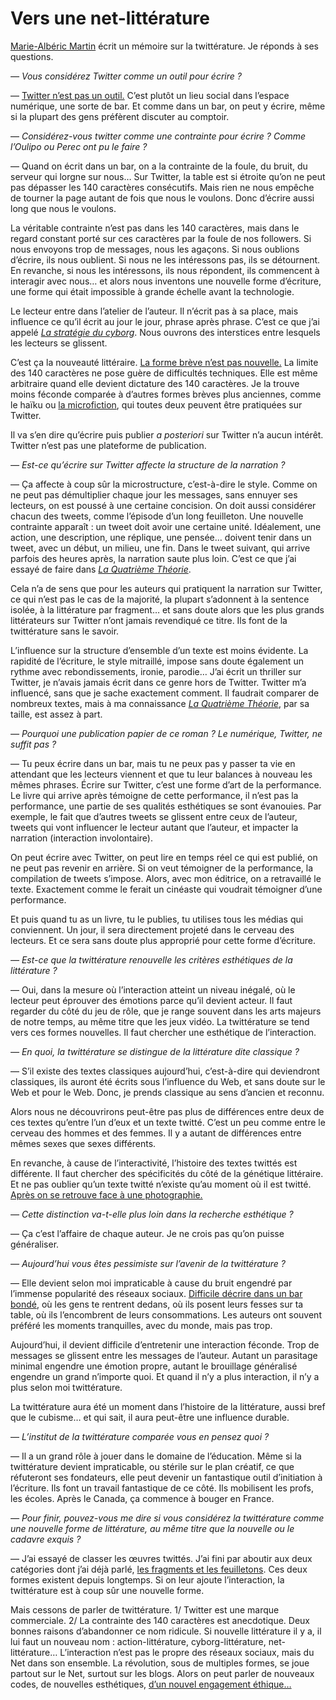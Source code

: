 # Vers une net-littérature

[Marie-Albéric Martin](http://twiterrature.blogspot.ch/2013/05/le-concept-de-texte.html) écrit un mémoire sur la twittérature. Je réponds à ses questions.

*— Vous considérez Twitter comme un outil pour écrire ?*

— [Twitter n’est pas un outil.](https://tcrouzet.com/2013/05/23/facebook-et-twitter-secrouleront-comme-un-chateau-de-cartes/) C’est plutôt un lieu social dans l’espace numérique, une sorte de bar. Et comme dans un bar, on peut y écrire, même si la plupart des gens préfèrent discuter au comptoir.

— *Considérez-vous twitter comme une contrainte pour écrire ? Comme l’Oulipo ou Perec ont pu le faire ?*

— Quand on écrit dans un bar, on a la contrainte de la foule, du bruit, du serveur qui lorgne sur nous… Sur Twitter, la table est si étroite qu’on ne peut pas dépasser les 140 caractères consécutifs. Mais rien ne nous empêche de tourner la page autant de fois que nous le voulons. Donc d’écrire aussi long que nous le voulons.

La véritable contrainte n’est pas dans les 140 caractères, mais dans le regard constant porté sur ces caractères par la foule de nos followers. Si nous envoyons trop de messages, nous les agaçons. Si nous oublions d’écrire, ils nous oublient. Si nous ne les intéressons pas, ils se détournent. En revanche, si nous les intéressons, ils nous répondent, ils commencent à interagir avec nous… et alors nous inventons une nouvelle forme d’écriture, une forme qui était impossible à grande échelle avant la technologie.

Le lecteur entre dans l’atelier de l’auteur. Il n’écrit pas à sa place, mais influence ce qu’il écrit au jour le jour, phrase après phrase. C’est ce que j’ai appelé [*La stratégie du cyborg*](https://tcrouzet.com/la-strategie-du-cyborg/). Nous ouvrons des interstices entre lesquels les lecteurs se glissent.

C’est ça la nouveauté littéraire. [La forme brève n’est pas nouvelle.](https://tcrouzet.com/la-quatrieme-theorie/la-quatrieme-theorie-liens/) La limite des 140 caractères ne pose guère de difficultés techniques. Elle est même arbitraire quand elle devient dictature des 140 caractères. Je la trouve moins féconde comparée à d’autres formes brèves plus anciennes, comme le haïku ou [la microfiction](https://tcrouzet.com/2013/04/03/50-micronouvelles-50-auteurs/), qui toutes deux peuvent être pratiquées sur Twitter.

Il va s’en dire qu’écrire puis publier *a posteriori* sur Twitter n’a aucun intérêt. Twitter n’est pas une plateforme de publication.

*— Est-ce qu’écrire sur Twitter affecte la structure de la narration ?*

— Ça affecte à coup sûr la microstructure, c’est-à-dire le style. Comme on ne peut pas démultiplier chaque jour les messages, sans ennuyer ses lecteurs, on est poussé à une certaine concision. On doit aussi considérer chacun des tweets, comme l’épisode d’un long feuilleton. Une nouvelle contrainte apparaît : un tweet doit avoir une certaine unité. Idéalement, une action, une description, une réplique, une pensée… doivent tenir dans un tweet, avec un début, un milieu, une fin. Dans le tweet suivant, qui arrive parfois des heures après, la narration saute plus loin. C’est ce que j’ai essayé de faire dans [*La Quatrième Théorie*](https://tcrouzet.com/la-quatrieme-theorie/).

Cela n’a de sens que pour les auteurs qui pratiquent la narration sur Twitter, ce qui n’est pas le cas de la majorité, la plupart s’adonnent à la sentence isolée, à la littérature par fragment… et sans doute alors que les plus grands littérateurs sur Twitter n’ont jamais revendiqué ce titre. Ils font de la twittérature sans le savoir.

L’influence sur la structure d’ensemble d’un texte est moins évidente. La rapidité de l’écriture, le style mitraillé, impose sans doute également un rythme avec rebondissements, ironie, parodie… J’ai écrit un thriller sur Twitter, je n’avais jamais écrit dans ce genre hors de Twitter. Twitter m’a influencé, sans que je sache exactement comment. Il faudrait comparer de nombreux textes, mais à ma connaissance [*La Quatrième Théorie*](https://tcrouzet.com/la-quatrieme-theorie/), par sa taille, est assez à part.

*— Pourquoi une publication papier de ce roman ? Le numérique, Twitter, ne suffit pas ?*

— Tu peux écrire dans un bar, mais tu ne peux pas y passer ta vie en attendant que les lecteurs viennent et que tu leur balances à nouveau les mêmes phrases. Écrire sur Twitter, c’est une forme d’art de la performance. Le livre qui arrive après témoigne de cette performance, il n’est pas la performance, une partie de ses qualités esthétiques se sont évanouies. Par exemple, le fait que d’autres tweets se glissent entre ceux de l’auteur, tweets qui vont influencer le lecteur autant que l’auteur, et impacter la narration (interaction involontaire).

On peut écrire avec Twitter, on peut lire en temps réel ce qui est publié, on ne peut pas revenir en arrière. Si on veut témoigner de la performance, la compilation de tweets s’impose. Alors, avec mon éditrice, on a retravaillé le texte. Exactement comme le ferait un cinéaste qui voudrait témoigner d’une performance.

Et puis quand tu as un livre, tu le publies, tu utilises tous les médias qui conviennent. Un jour, il sera directement projeté dans le cerveau des lecteurs. Et ce sera sans doute plus approprié pour cette forme d’écriture.

*— Est-ce que la twittérature renouvelle les critères esthétiques de la littérature ?*

— Oui, dans la mesure où l’interaction atteint un niveau inégalé, où le lecteur peut éprouver des émotions parce qu’il devient acteur. Il faut regarder du côté du jeu de rôle, que je range souvent dans les arts majeurs de notre temps, au même titre que les jeux vidéo. La twittérature se tend vers ces formes nouvelles. Il faut chercher une esthétique de l’interaction.

*— En quoi, la twittérature se distingue de la littérature dite classique ?*

— S’il existe des textes classiques aujourd’hui, c’est-à-dire qui deviendront classiques, ils auront été écrits sous l’influence du Web, et sans doute sur le Web et pour le Web. Donc, je prends classique au sens d’ancien et reconnu.

Alors nous ne découvrirons peut-être pas plus de différences entre deux de ces textes qu’entre l’un d’eux et un texte twitté. C’est un peu comme entre le cerveau des hommes et des femmes. Il y a autant de différences entre mêmes sexes que sexes différents.

En revanche, à cause de l’interactivité, l’histoire des textes twittés est différente. Il faut chercher des spécificités du côté de la génétique littéraire. Et ne pas oublier qu’un texte twitté n’existe qu’au moment où il est twitté. [Après on se retrouve face à une photographie.](https://tcrouzet.com/2013/04/29/roland-barthes-sur-ledition-numerique/)

*— Cette distinction va-t-elle plus loin dans la recherche esthétique ?*

— Ça c’est l’affaire de chaque auteur. Je ne crois pas qu’on puisse généraliser.

*— Aujourd’hui vous êtes pessimiste sur l’avenir de la twittérature ?*

— Elle devient selon moi impraticable à cause du bruit engendré par l’immense popularité des réseaux sociaux. [Difficile décrire dans un bar bondé](https://tcrouzet.com/2013/05/23/facebook-et-twitter-secrouleront-comme-un-chateau-de-cartes/), où les gens te rentrent dedans, où ils posent leurs fesses sur ta table, où ils l’encombrent de leurs consommations. Les auteurs ont souvent préféré les moments tranquilles, avec du monde, mais pas trop.

Aujourd’hui, il devient difficile d’entretenir une interaction féconde. Trop de messages se glissent entre les messages de l’auteur. Autant un parasitage minimal engendre une émotion propre, autant le brouillage généralisé engendre un grand n’importe quoi. Et quand il n’y a plus interaction, il n’y a plus selon moi twittérature.

La twittérature aura été un moment dans l’histoire de la littérature, aussi bref que le cubisme… et qui sait, il aura peut-être une influence durable.

— *L’institut de la twittérature comparée vous en pensez quoi ?*

— Il a un grand rôle à jouer dans le domaine de l’éducation. Même si la twittérature devient impraticable, ou stérile sur le plan créatif, ce que réfuteront ses fondateurs, elle peut devenir un fantastique outil d’initiation à l’écriture. Ils font un travail fantastique de ce côté. Ils mobilisent les profs, les écoles. Après le Canada, ça commence à bouger en France.

*— Pour finir, pouvez-vous me dire si vous considérez la twittérature comme une nouvelle forme de littérature, au même titre que la nouvelle ou le cadavre exquis ?*

— J’ai essayé de classer les œuvres twittés. J’ai fini par aboutir aux deux catégories dont j’ai déjà parlé, [les fragments et les feuilletons](https://tcrouzet.com/2013/03/08/de-la-nanolitterature-au-megafeuilleton/). Ces deux formes existent depuis longtemps. Si on leur ajoute l’interaction, la twittérature est à coup sûr une nouvelle forme.

Mais cessons de parler de twittérature. 1/ Twitter est une marque commerciale. 2/ La contrainte des 140 caractères est anecdotique. Deux bonnes raisons d’abandonner ce nom ridicule. Si nouvelle littérature il y a, il lui faut un nouveau nom : action-littérature, cyborg-littérature, net-littérature… L’interaction n’est pas le propre des réseaux sociaux, mais du Net dans son ensemble. La révolution, sous de multiples formes, se joue partout sur le Net, surtout sur les blogs. Alors on peut parler de nouveaux codes, de nouvelles esthétiques, [d’un nouvel engagement éthique…](https://tcrouzet.com/edition-interdite/)